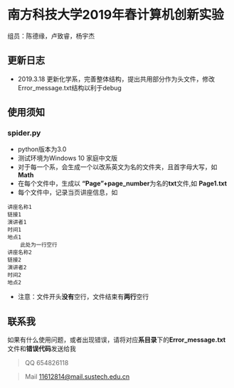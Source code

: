 ﻿﻿﻿﻿﻿﻿﻿﻿# 南方科技大学2019年春计算机创新实验组员：陈德缘，卢致睿，杨宇杰## 更新日志* 2019.3.18 更新化学系，完善整体结构，提出共用部分作为头文件，修改Error_message.txt结构以利于debug## 使用须知### spider.py- python版本为3.0- 测试环境为Windows 10 家庭中文版- 对于每一个系，会生成一个以改系英文为名的文件夹，且首字母大写，如**Math**- 在每个文件中，生成以 **“Page”+page_number**为名的**txt**文件,如 **Page1.txt**- 每个文件中，记录当页讲座信息，如```讲座名称1链接1演讲者1时间1地点1    此处为一行空行讲座名称2链接2演讲者2时间2地点2```- 注意：文件开头**没有**空行，文件结束有**两行**空行## 联系我如果有什么使用问题，或者出现错误，请将对应**系目录**下的**Error_message.txt**文件和**错误代码**发送给我> QQ 654826118> Mail 11612814@mail.sustech.edu.cn